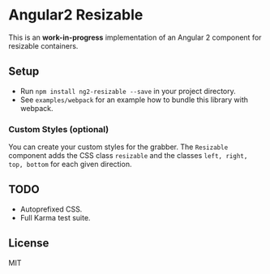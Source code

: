 # Angular2 Resizable
This is an **work-in-progress** implementation of an Angular 2 component for resizable containers. 


## Setup

* Run `npm install ng2-resizable --save` in your project directory.
* See `examples/webpack` for an example how to bundle this library with webpack.

### Custom Styles (optional)

You can create your custom styles for the grabber. The `Resizable` component adds the CSS class `resizable` 
and the classes `left, right, top, bottom` for each given direction.

## TODO

* Autoprefixed CSS.
* Full Karma test suite.

## License

MIT
